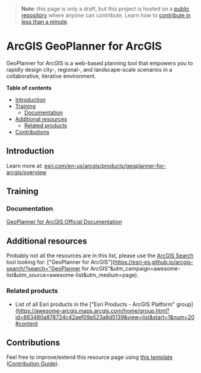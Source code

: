 > **Note**: this page is only a draft, but this project is hosted on a [public repository](https://github.com/hhkaos/awesome-arcgis) where anyone can contribute. Learn how to [contribute in less than a minute](https://github.com/hhkaos/awesome-arcgis/blob/master/CONTRIBUTING.md#contributions).

# ArcGIS GeoPlanner for ArcGIS

GeoPlanner for ArcGIS is a web-based planning tool that empowers you to rapidly design city-, regional-, and landscape-scale scenarios in a collaborative, iterative environment.    

<!-- START doctoc generated TOC please keep comment here to allow auto update -->
<!-- DON'T EDIT THIS SECTION, INSTEAD RE-RUN doctoc TO UPDATE -->
**Table of contents**

- [Introduction](#introduction)
- [Training](#training)
  - [Documentation](#documentation)
- [Additional resources](#additional-resources)
  - [Related products](#related-products)
- [Contributions](#contributions)

<!-- END doctoc generated TOC please keep comment here to allow auto update -->

## Introduction

Learn more at: [esri.com/en-us/arcgis/products/geoplanner-for-arcgis/overview](https://www.esri.com/en-us/arcgis/products/geoplanner-for-arcgis/overview)

## Training

### Documentation

[GeoPlanner for ArcGIS Official Documentation](https://doc.arcgis.com/en/geoplanner/)

## Additional resources

Probably not all the resources are in this list, please use the [ArcGIS Search](https://esri-es.github.io/arcgis-search/) tool looking for: ["GeoPlanner for ArcGIS"](https://esri-es.github.io/arcgis-search/?search="GeoPlanner for ArcGIS"&utm_campaign=awesome-list&utm_source=awesome-list&utm_medium=page).

### Related products

* List of all Esri products in the ["Esri Products - ArcGIS Platform" group](https://awesome-arcgis.maps.arcgis.com/home/group.html?id=663480a878724c42aef09a523a8d5139&view=list&start=1&num=20#content

## Contributions

Feel free to improve/extend this resource page using [this template](https://github.com/hhkaos/awesome-arcgis/blob/master/templates/PRODUCT_PAGE_TEMPLATE.md) ([Contribution Guide](https://github.com/hhkaos/awesome-arcgis/blob/master/CONTRIBUTING.md)).
